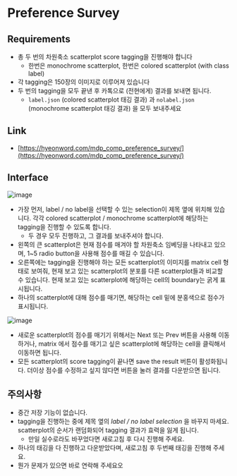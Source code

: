 # Preference Survey 

## Requirements

- 총 두 번의 차원축소 scatterplot score tagging을 진행해야 합니다
  - 한번은 monochrome scatterplot, 한번은 colored scatterplot (with class label)
- 각 tagging은 150장의 이미지로 이루어져 있습니다
- 두 번의 tagging을 모두 끝낸 후 카톡으로 (전현에게) 결과를 보내면 됩니다. 
  - `label.json` (colored scatterplot 태깅 결과) 과 `nolabel.json` (monochrome scatterplot 태깅 결과) 을 모두 보내주세요 


## Link

- [https://hyeonword.com/mdp_comp_preference_survey/](https://hyeonword.com/mdp_comp_preference_survey/)


## Interface

![image](https://user-images.githubusercontent.com/38465539/155889011-f4d712e7-d21a-4dcf-b597-24426e092524.png)

- 가장 먼저, label / no label을 선택할 수 있는 selection이 제목 옆에 위치해 있습니다. 각각 colored scatterplot / monochrome scatterplot에 해당하는 tagging을 진행할 수 있도록 합니다. 
  - 두 경우 모두 진행하고, 그 결과를 보내주셔야 합니다. 
- 왼쪽의 큰 scatterplot은 현재 점수를 매겨야 할 차원축소 임베딩을 나타내고 있으며, 1~5 radio button을 사용해 점수를 매길 수 있습니다. 
- 오른쪽에는 tagging을 진행해야 하는 모든 scatterplot의 이미지를 matrix cell 형태로 보여줘, 현재 보고 있는 scatterplot의 분포를 다른 scatterplot들과 비교할 수 있습니다. 현재 보고 있는 scatterplot에 해당하는 cell의 boundary는 굵게 표시됩니다. 
- 하나의 scatterplot에 대해 점수를 매기면, 해당하는 cell 밑에 분홍색으로 점수가 표시됩니다. 

![image](https://user-images.githubusercontent.com/38465539/155889012-179d70db-906a-4da2-a6ec-d464b7b33352.png)


- 새로운 scatterplot의 점수를 매기기 위해서는 Next 또는 Prev 버튼을 사용해 이동하거나, matrix 에서 점수를 매기고 싶은 scatterplot에 해당하는 cell을 클릭해서 이동하면 됩니다. 
- 모든 scatterplot의 score tagging이 끝나면 save the result 버튼이 활성화됩니다. 더이상 점수를 수정하고 싶지 않다면 버튼을 눌러 결과를 다운받으면 됩니다. 


## 주의사항

- 중간 저장 기능이 없습니다. 
- tagging을 진행하는 중에 제목 옆의 *label / no label selection* 을 바꾸지 마세요. scatterplot의 순서가 랜덤화되어 tagging 결과가 효력을 잃게 됩니다. 
  - 만일 실수로라도 바꾸었다면 새로고침 후 다시 진행해 주세요.
- 하나의 태깅을 다 진행하고 다운받았다며, 새로고침 후 두번째 태깅을 진행해 주세요. 
- 뭔가 문제가 있으면 바로 연락해 주세요오



